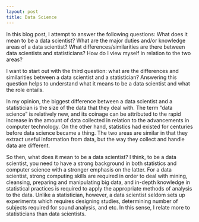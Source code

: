 ```yaml
---
layout: post
title: Data Science
---
```


In this blog post, I attempt to answer the following questions: What does it mean to be a data scientist? What are the major duties and/or knowledge areas of a data scientist? What differences/similarities are there between data scientists and statisticians? How do I view myself in relation to the two areas?

I want to start out with the third question: what are the differences and similarities between a data scientist and a statistician? Answering this question helps to understand what it means to be a data scientist and what the role entails. 

In my opinion, the biggest difference between a data scientist and a statistician is the size of the data that they deal with. The term “data science” is relatively new, and its coinage can be attributed to the rapid increase in the amount of data collected in relation to the advancements in computer technology. On the other hand, statistics had existed for centuries before data science became a thing. The two areas are similar in that they extract useful information from data, but the way they collect and handle data are different. 

So then, what does it mean to be a data scientist? I think, to be a data scientist, you need to have a strong background in both statistics and computer science with a stronger emphasis on the latter. For a data scientist, strong computing skills are required in order to deal with mining, cleansing, preparing and manipulating big data, and in-depth knowledge in statistical practices is required to apply the appropriate methods of analysis to the data. Unlike a statistician, however, a data scientist seldom sets up experiments which requires designing studies, determining number of subjects required for sound analysis, and etc. In this sense, I relate more to statisticians than data scientists. 
